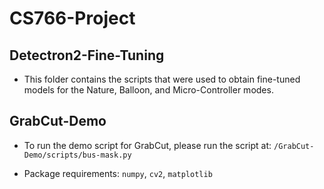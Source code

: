# CS766-Project


## Detectron2-Fine-Tuning

- This folder contains the scripts that were used to obtain fine-tuned models for the Nature, Balloon, and Micro-Controller modes.


## GrabCut-Demo

- To run the demo script for GrabCut, please run the script at: `/GrabCut-Demo/scripts/bus-mask.py`

- Package requirements: `numpy`, `cv2`, `matplotlib`


